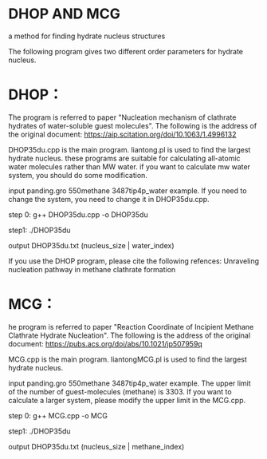 # DHOP AND MCG
a method for finding hydrate nucleus structures

The following program gives two different order parameters for hydrate nucleus.

# DHOP：

The program is referred to paper "Nucleation mechanism of clathrate hydrates of water-soluble guest molecules".
The following is the address of the original document:
https://aip.scitation.org/doi/10.1063/1.4996132

DHOP35du.cpp is the main program. liantong.pl is used to find the largest hydrate nucleus. these programs are suitable for calculating all-atomic water molecules rather than MW water. if you want to calculate mw water system, you should do some modification.

input panding.gro 550methane 3487tip4p_water example. If you need to change the system, you need to change it in DHOP35du.cpp.

step 0: g++ DHOP35du.cpp -o DHOP35du

step1: ./DHOP35du

output DHOP35du.txt (nucleus_size | water_index)

If you use the DHOP program, please cite the following refences: Unraveling nucleation pathway in methane clathrate formation

# MCG：

he program is referred to paper "Reaction Coordinate of Incipient Methane Clathrate Hydrate Nucleation".
The following is the address of the original document:
https://pubs.acs.org/doi/abs/10.1021/jp507959q

MCG.cpp is the main program. liantongMCG.pl is used to find the largest hydrate nucleus.

input panding.gro 550methane 3487tip4p_water example. The upper limit of the number of guest-molecules (methane) is 3303. If you want to calculate a larger system, please modify the upper limit in the MCG.cpp.

step 0: g++ MCG.cpp -o MCG

step1: ./DHOP35du

output DHOP35du.txt (nucleus_size | methane_index)
